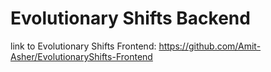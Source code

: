 # Evolutionary Shifts Backend

link to Evolutionary Shifts Frontend:
https://github.com/Amit-Asher/EvolutionaryShifts-Frontend
